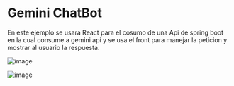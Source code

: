 # Gemini ChatBot

En este ejemplo se usara React para el cosumo de una Api de spring boot en la cual consume a gemini api y se usa el front para manejar la peticion y mostrar al usuario la respuesta.

![image](https://github.com/user-attachments/assets/c9db0f74-c0cc-4711-9fba-73b886329201)


![image](https://github.com/user-attachments/assets/61304e85-da9d-4cc9-9d17-2b49811be671)
